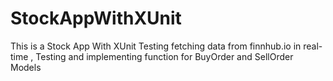 # StockAppWithXUnit
This is a Stock App With XUnit Testing 
fetching data from finnhub.io in real-time ,
Testing and implementing function for BuyOrder and SellOrder Models 
